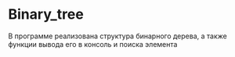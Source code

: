 # Binary_tree
В программе реализована структура бинарного дерева, а также функции вывода его в консоль и поиска элемента
